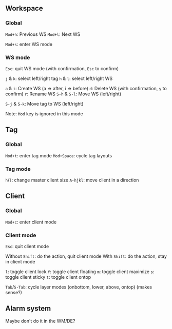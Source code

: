 ## Workspace

### Global

`Mod+h`: Previous WS
`Mod+l`: Next WS

`Mod+s`: enter WS mode

### WS mode

`Esc`: quit WS mode (with confirmation, `Esc` to confirm)

`j` & `k`: select left/right tag
`h` & `l`: select left/right WS

`a` & `i`: Create WS (a => after, i => before)
`d`: Delete WS (with confirmation, `y` to confirm)
`r`: Rename WS
`S-h` & `S-l`: Move WS (left/right)

`S-j` & `S-k`: Move tag to WS (left/right)

Note: `Mod` key is ignored in this mode


## Tag

### Global

`Mod+t`: enter tag mode
`Mod+Space`: cycle tag layouts

### Tag mode

`h`/`l`: change master client size
`A-hjkl`: move client in a direction


## Client

### Global

`Mod+c`: enter client mode

### Client mode

`Esc`: quit client mode

Without `Shift`: do the action, quit client mode
With `Shift`: do the action, stay in client mode

`l`: toggle client lock
`f`: toggle client floating
`m`: toggle client maximize
`s`: toggle client sticky
`t`: toggle client ontop

`Tab`/`S-Tab`: cycle layer modes (onbottom, lower, above, ontop) (makes sense?)



## Alarm system

Maybe don't do it in the WM/DE?
